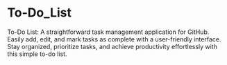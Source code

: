 # To-Do_List
To-Do List: A straightforward task management application for GitHub. Easily add, edit, and mark tasks as complete with a user-friendly interface. Stay organized, prioritize tasks, and achieve productivity effortlessly with this simple to-do list.
